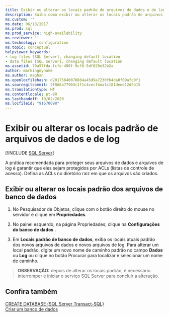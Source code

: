 ```yaml
---
title: Exibir ou alterar os locais padrão de arquivos de dados e de log | Microsoft Docs
description: Saiba como exibir ou alterar os locais padrão de arquivos de log e de dados do SQL Server. Confira como proteger os arquivos com ACLs (listas de controle de acesso).
ms.custom: ''
ms.date: 06/13/2017
ms.prod: sql
ms.prod_service: high-availability
ms.reviewer: ''
ms.technology: configuration
ms.topic: conceptual
helpviewer_keywords:
- log files [SQL Server], changing default location
- data files [SQL Server], changing default location
ms.assetid: 70a57fda-fcfe-490f-9cf6-5df620e32b2a
author: markingmyname
ms.author: maghan
ms.openlocfilehash: d20175640070884a45d9a7230fb4da0f09afc0f1
ms.sourcegitcommit: 2f868a77903c1f1c4cecf4ea1c181deee12d5b15
ms.translationtype: HT
ms.contentlocale: pt-BR
ms.lasthandoff: 10/02/2020
ms.locfileid: "91670698"
---
```

# <a name="view-or-change-the-default-locations-for-data-and-log-files"></a>Exibir ou alterar os locais padrão de arquivos de dados e de log
 [!INCLUDE [SQL Server](../../includes/applies-to-version/sqlserver.md)]
  
 A prática recomendada para proteger seus arquivos de dados e arquivos de log é garantir que eles sejam protegidos por ACLs (listas de controle de acesso). Defina as ACLs no diretório raiz em que os arquivos são criados.  
 
  
## <a name="view-or-change-the-default-locations-for-database-files"></a>Exibir ou alterar os locais padrão dos arquivos de banco de dados  
  
1.  No Pesquisador de Objetos, clique com o botão direito do mouse no servidor e clique em **Propriedades**.  
  
2.  No painel esquerdo, na página Propriedades, clique na **Configurações do banco de dados** .  
  
3.  Em **Locais padrão de banco de dados**, exiba os locais atuais padrão dos novos arquivos de dados e novos arquivos de log. Para alterar um local padrão, digite um novo nome de caminho padrão no campo **Dados** ou **Log** ou clique no botão Procurar para localizar e selecionar um nome de caminho.  
  
>**OBSERVAÇÃO:** depois de alterar os locais padrão, é necessário interromper e iniciar o serviço SQL Server para concluir a alteração.  
  
## <a name="see-also"></a>Confira também  
 [CREATE DATABASE &#40;SQL Server Transact-SQL&#41;](../../t-sql/statements/create-database-transact-sql.md)   
 [Criar um banco de dados](../../relational-databases/databases/create-a-database.md)  
  
